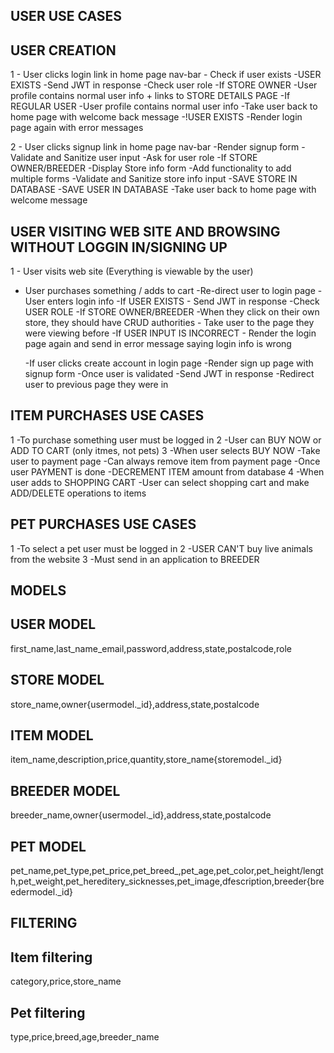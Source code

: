 ## USER USE CASES ##
## USER CREATION
1 - User clicks login link in home page nav-bar
    - Check if user exists
        -USER EXISTS
            -Send JWT in response
            -Check user role
                -If STORE OWNER
                    -User profile contains normal user info + links to STORE DETAILS PAGE
                -If REGULAR USER
                    -User profile contains normal user info
            -Take user back to home page with welcome back message
        -!USER EXISTS
            -Render login page again with error messages

2 - User clicks signup link in home page nav-bar
    -Render signup form
        -Validate and Sanitize user input
        -Ask for user role
            -If STORE OWNER/BREEDER
                -Display Store info form
                -Add functionality to add multiple forms
                -Validate and Sanitize store info input
                -SAVE STORE IN DATABASE
        -SAVE USER IN DATABASE
        -Take user back to home page with welcome message


## USER VISITING WEB SITE AND BROWSING WITHOUT LOGGIN IN/SIGNING UP
1 - User visits web site (Everything is viewable by the user)
  - User purchases something / adds to cart
    -Re-direct user to login page
    -User enters login info
        -If USER EXISTS
            - Send JWT in response
            -Check USER ROLE
                -If STORE OWNER/BREEDER
                    -When they click on their own store, they should have CRUD authorities
            - Take user to the page they were viewing before
        -If USER INPUT IS INCORRECT
            - Render the login page again and send in error message saying login info is wrong

    -If user clicks create account in login page
        -Render sign up page with signup form
        -Once user is validated
            -Send JWT in response 
            -Redirect user to previous page they were in


## ITEM PURCHASES USE CASES
1 -To purchase something user must be logged in
2 -User can BUY NOW or ADD TO CART (only itmes, not pets)
3 -When user selects BUY NOW 
    -Take user to payment page
    -Can always remove item from payment page
    -Once user PAYMENT is done
        -DECREMENT ITEM amount from database
4 -When user adds to SHOPPING CART
    -User can select shopping cart and make ADD/DELETE operations to items

## PET PURCHASES USE CASES
1 -To select a pet user must be logged in
2 -USER CAN'T buy live animals from the website
3 -Must send in an application to BREEDER 

## MODELS
## USER MODEL
first_name,last_name_email,password,address,state,postalcode,role
## STORE MODEL
store_name,owner{usermodel._id},address,state,postalcode
## ITEM MODEL
item_name,description,price,quantity,store_name{storemodel._id}
## BREEDER MODEL
breeder_name,owner{usermodel._id},address,state,postalcode
## PET MODEL
pet_name,pet_type,pet_price,pet_breed_,pet_age,pet_color,pet_height/length,pet_weight,pet_hereditery_sicknesses,pet_image,dfescription,breeder{breedermodel._id}

## FILTERING
## Item filtering
category,price,store_name

## Pet filtering
type,price,breed,age,breeder_name